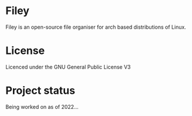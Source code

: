 # Filey
Filey is an open-source file organiser for arch based distributions of Linux.

# License
Licenced under the GNU General Public License V3

# Project status
Being worked on as of 2022...

